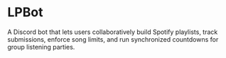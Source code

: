 # LPBot
A Discord bot that lets users collaboratively build Spotify playlists, track submissions, enforce song limits, and run synchronized countdowns for group listening parties.
